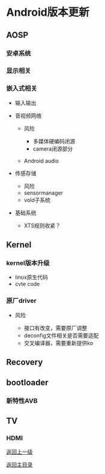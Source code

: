 # Android版本更新

## AOSP

### 安卓系统

### 显示相关

### 嵌入式相关

- 输入输出
- 音视频网络

	- 风险

		- 多媒体硬编码闭源
		- camera闭源部分

	- Android audio

- 传感存储

	- 风险
	- sensormanager
	- vold子系统

- 基础系统

	- XTS规则收紧？

## Kernel

### kernel版本升级

- linux原生代码
- cvte code

### 原厂driver

- 风险

	- 接口有改变，需要原厂调整
	- deconfig文件相关是否需要适配
	- 交叉编译器，需要重新提供ko

## Recovery

## bootloader

### 新特性AVB

## TV

### HDMI

[返回上一级](../README.md)

[返回主目录](https://github.com/webom2008/webom2008.github.io/README.md)
